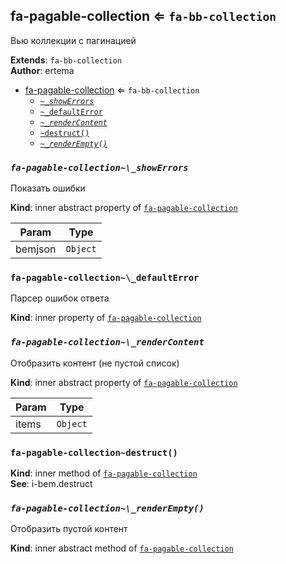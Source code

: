 <a name="module_fa-pagable-collection"></a>

## fa-pagable-collection ⇐ <code>fa-bb-collection</code>
Вью коллекции с пагинацией

**Extends**: <code>fa-bb-collection</code>  
**Author**: ertema  

* [fa-pagable-collection](#module_fa-pagable-collection) ⇐ <code>fa-bb-collection</code>
    * *[`~_showErrors`](#module_fa-pagable-collection.._showErrors)*
    * [`~_defaultError`](#module_fa-pagable-collection.._defaultError)
    * *[`~_renderContent`](#module_fa-pagable-collection.._renderContent)*
    * [`~destruct()`](#module_fa-pagable-collection..destruct)
    * *[`~_renderEmpty()`](#module_fa-pagable-collection.._renderEmpty)*

<a name="module_fa-pagable-collection.._showErrors"></a>

### *`fa-pagable-collection~\_showErrors`*
Показать ошибки

**Kind**: inner abstract property of [<code>fa-pagable-collection</code>](#module_fa-pagable-collection)  

| Param | Type |
| --- | --- |
| bemjson | <code>Object</code> | 

<a name="module_fa-pagable-collection.._defaultError"></a>

### `fa-pagable-collection~\_defaultError`
Парсер ошибок ответа

**Kind**: inner property of [<code>fa-pagable-collection</code>](#module_fa-pagable-collection)  
<a name="module_fa-pagable-collection.._renderContent"></a>

### *`fa-pagable-collection~\_renderContent`*
Отобразить контент (не пустой список)

**Kind**: inner abstract property of [<code>fa-pagable-collection</code>](#module_fa-pagable-collection)  

| Param | Type |
| --- | --- |
| items | <code>Object</code> | 

<a name="module_fa-pagable-collection..destruct"></a>

### `fa-pagable-collection~destruct()`
**Kind**: inner method of [<code>fa-pagable-collection</code>](#module_fa-pagable-collection)  
**See**: i-bem.destruct  
<a name="module_fa-pagable-collection.._renderEmpty"></a>

### *`fa-pagable-collection~\_renderEmpty()`*
Отобразить пустой контент

**Kind**: inner abstract method of [<code>fa-pagable-collection</code>](#module_fa-pagable-collection)  
